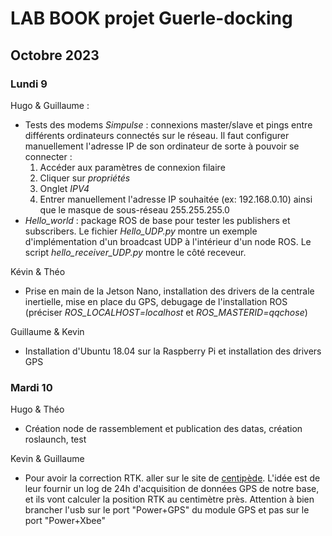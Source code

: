 # LAB BOOK projet Guerle-docking

## Octobre 2023

### Lundi 9

Hugo & Guillaume : 
- Tests des modems *Simpulse* : connexions master/slave et pings entre différents ordinateurs connectés sur le réseau. Il faut configurer manuellement l'adresse IP de son ordinateur de sorte à pouvoir se connecter :
    1. Accéder aux paramètres de connexion filaire
    2. Cliquer sur *propriétés*
    3. Onglet *IPV4*
    4. Entrer manuellement l'adresse IP souhaitée (ex: 192.168.0.10) ainsi que le masque de sous-réseau 255.255.255.0
- *Hello_world* : package ROS de base pour tester les publishers et subscribers. Le fichier *Hello_UDP.py* montre un exemple d'implémentation d'un broadcast UDP à l'intérieur d'un node ROS. Le script *hello_receiver_UDP.py* montre le côté receveur.

Kévin & Théo
- Prise en main de la Jetson Nano, installation des drivers de la centrale inertielle, mise en place du GPS, debugage de l'installation ROS (préciser *ROS_LOCALHOST=localhost* et *ROS_MASTERID=qqchose*)

Guillaume & Kevin
- Installation d'Ubuntu 18.04 sur la Raspberry Pi et installation des drivers GPS

### Mardi 10

Hugo & Théo
- Création node de rassemblement et publication des datas, création roslaunch, test

Kevin & Guillaume
- Pour avoir la correction RTK. aller sur le site de [centipède](https://docs.centipede.fr/docs/base/). L'idée est de leur fournir un log de 24h d'acquisition de données GPS de notre base, et ils vont calculer la position RTK au centimètre près. Attention à bien brancher l'usb sur le port "Power+GPS" du module GPS et pas sur le port "Power+Xbee"
